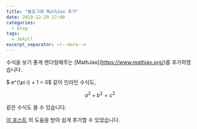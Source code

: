 ```yaml
---
title: "블로그에 MathJax 추가"
date: 2019-12-29 17:00
categories:
  - blog
tags:
  - Jekyll
excerpt_separator: <!--more-->
---
```


수식을 보기 좋게 렌더링해주는 [MathJax[(https://www.mathjax.org/)를 추가하였습니다.

<!--more-->

$ e^{\pi i} + 1 = 0$ 같이 인라인 수식도, 

$$ a^2 + b^2 = c^2$$

같은 수식도 쓸 수 있습니다.

[이 포스트](https://www.janmeppe.com/blog/How-to-add-mathjax-to-minimal-mistakes/)
의 도움을 받아 쉽게 추가할 수 있었습니다.



